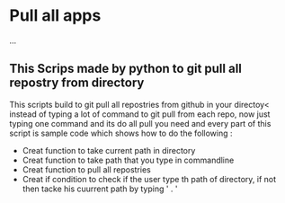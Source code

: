 # Pull all apps

...
## This Scrips made by python to git pull all repostry from directory

This scripts build to git pull all repostries from github in your directoy< instead of typing
a lot of command to git pull from each repo, now just typing one command and its do all pull you need 
and every part of this script is sample code which shows how to do the 
following :

* Creat function to take current path in directory
* Creat function to take path that you type in commandline
* Creat function to pull all repostries
* Creat if condition to check if the user type th path of directory, if not then tacke his cuurrent path by typing ' . '
  
